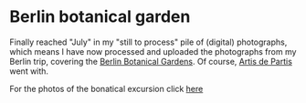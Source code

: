 # Berlin botanical garden

Finally reached "July" in my "still to process" pile of (digital) photographs, which means I have now processed and uploaded the photographs from my Berlin trip, covering the <a href="http://www.bgbm.org/BGBM/museum/museum-e.htm" target="_blank">Berlin Botanical Gardens</a>. Of course, <a href="http://flickr.com/photos/pomax/sets/72157601598491966/" target="_blank">Artis de Partis</a> went with.

For the photos of the bonatical excursion click <a href="http://www.flickr.com/photos/pomax/sets/72157607553790607/" target="_blank">here</a>